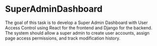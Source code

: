 # SuperAdminDashboard
The goal of this task is to develop a Super Admin Dashboard with User Access Control  using React for the frontend and Django for the backend. The system should allow a super  admin to create user accounts, assign page access permissions, and track modification  history.
